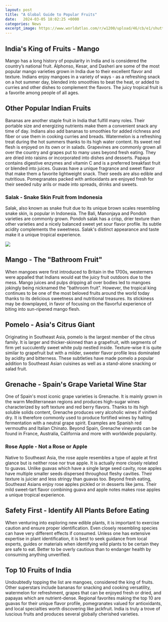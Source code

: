 ```yaml
---
layout: post
title: "A Global Guide to Popular Fruits"
date:   2024-03-05 18:02:25 +0000
categories: News
excerpt_image: https://www.worldatlas.com/r/w1200/upload/46/cb/e1/shutterstock-252338818.jpg
---
```

## India's King of Fruits - Mango

Mango has a long history of popularity in India and is considered the country’s national fruit. Alphonso, Kesar, and Dasheri are some of the most popular mango varieties grown in India due to their excellent flavor and texture. Indians enjoy mangoes in a variety of ways - as a refreshing snack on a hot summer day, blended into smoothies to beat the heat, or added to curries and other dishes to complement the flavors. The juicy tropical fruit is a favorite among people of all ages. 

## Other Popular Indian Fruits 

Bananas are another staple fruit in India that fulfill many roles. Their portable size and energizing nutrients make them a convenient snack any time of day. Indians also add bananas to smoothies for added richness and fiber or use them in cooking curries and breads. Watermelon is a refreshing treat during the hot summers thanks to its high water content. Its sweet red flesh is enjoyed on its own or in salads. Grapevines are commonly grown all over the country and grapes put to many uses beyond fresh eating. They are dried into raisins or incorporated into dishes and desserts. Papaya contains digestive enzymes and vitamin C and is a preferred breakfast fruit or blended into juices. Guavas have a unique fragrance and sweet flavor that make them a favorite lightweight snack. Their seeds are also edible and nutritious. Pomegranates packed with antioxidants are enjoyed fresh for their seeded ruby arils or made into spreads, drinks and sweets.

### Salak - Snake Skin Fruit from Indonesia   

Salak, also known as snake fruit due to its unique brown scales resembling snake skin, is popular in Indonesia. The Bali, Manonjaya and Pondoh varieties are commonly grown. Pondoh salak has a crisp, drier texture than other varieties and a nicely balanced sweet yet sour flavor profile. Its subtle acidity complements the sweetness. Salak's distinct appearance and taste make it a unique tropical experience.


![](https://www.worldatlas.com/r/w1200/upload/46/cb/e1/shutterstock-252338818.jpg)
## Mango - The "Bathroom Fruit"

When mangoes were first introduced to Britain in the 1700s, westerners were appalled that Indians would eat the juicy fruit outdoors due to the mess. Mango juices and pulps dripping all over bodies led to mangoes jokingly being nicknamed the "bathroom fruit". However, the tropical king continues to be one of the most beloved fruits around the world today thanks to its delicious sweetness and nutritional treasures. Its stickiness may be downplayed, in favor of focusing on the flavorful experience of biting into sun-ripened mango flesh.

## Pomelo - Asia's Citrus Giant  

Originating in Southeast Asia, pomelo is the largest member of the citrus family. It is larger and thicker-skinned than a grapefruit, with segments of firm yet succulently sweet white pulp nestled inside. Texture-wise it is quite similar to grapefruit but with a milder, sweeter flavor profile less dominated by acidity and bitterness. These subtleties have made pomelo a popular addition to Southeast Asian cuisines as well as a stand-alone snacking or salad fruit.

## Grenache - Spain's Grape Varietal Wine Star

One of Spain's most iconic grape varieties is Grenache. It is mainly grown in the warm Mediterranean regions and produces high-sugar wines characterized by soft texture and red berry flavors. Thanks to its high soluble solids content, Grenache produces very alcoholic wines if vinified dry. It is therefore commonly used to produce fortified wines by halting fermentation with a neutral grape spirit. Examples are Spanish red vermouths and Italian Chinato. Beyond Spain, Grenache vineyards can be found in France, Australia, California and more with worldwide popularity.

### Rose Apple - Not a Rose or Apple

Native to Southeast Asia, the rose apple resembles a type of apple at first glance but is neither rose nor true apple. It is actually more closely related to guavas. Unlike guavas which have a single large seed cavity, rose apples have multiple smaller seeds dispersed throughout fleshy cavities. Their texture is juicier and less stringy than guavas too. Beyond fresh eating, Southeast Asians enjoy rose apples pickled or in desserts like jams. Their mild sweet-tart flavor combining guava and apple notes makes rose apples a unique tropical experience.

## Safety First - Identify All Plants Before Eating

When venturing into exploring new edible plants, it is important to exercise caution and ensure proper identification. Even closely resembling species can have very different effects if consumed. Unless one has extensive expertise in plant identification, it is best to seek guidance from local experts, guides or materials when identifying wild plants to be certain they are safe to eat. Better to be overly cautious than to endanger health by consuming anything unverified.

## Top 10 Fruits of India

Undoubtedly topping the list are mangoes, considered the king of fruits. Other superstars include bananas for snacking and cooking versatility, watermelon for refreshment, grapes that can be enjoyed fresh or dried, and papayas which are nutrient-dense. Regional favorites making the top 10 are guavas for their unique flavor profile, pomegranates valued for antioxidants, and local specialties worth discovering like jackfruit. India is truly a trove of luscious fruits and produces several globally cherished varieties.